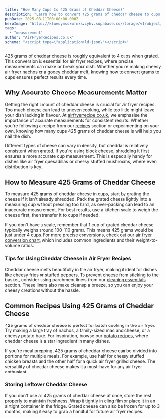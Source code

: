 ```yaml
---
title: "How Many Cups Is 425 Grams of Cheddar Cheese?"
description: "Learn how to convert 425 grams of cheddar cheese to cups for perfect air fryer recipes every time. Get accurate measurements in seconds!"
pubDate: 2025-08-11T00:00:00.000Z
heroImage: "https://klueoymssxwfnxsvcyhv.supabase.co/storage/v1/object/public/md/how-many-cups-is-425-grams-of-cheddar-cheese-10960e6c.webp"
tags:
  - "measurement"
author: "AirFryerRecipes.co.uk"
schema: "<script type=\"application/ld+json\"></script>"
---
```


<p>425 grams of cheddar cheese is roughly equivalent to 4 cups when grated. This conversion is essential for air fryer recipes, where precise measurements can make or break your dish. Whether you're making cheesy air fryer nachos or a gooey cheddar melt, knowing how to convert grams to cups ensures perfect results every time.</p>

<h2>Why Accurate Cheese Measurements Matter</h2>
<p>Getting the right amount of cheddar cheese is crucial for air fryer recipes. Too much cheese can lead to uneven cooking, while too little might leave your dish lacking in flavour. At <a href=https://www.airfryerrecipe.co.uk>airfryerrecipe.co.uk</a>, we emphasise the importance of accurate measurements for consistent results. Whether you're following a recipe from our <a href=https://www.airfryerrecipe.co.uk/recipes>recipes</a> section or experimenting on your own, knowing how many cups 425 grams of cheddar cheese is will help you nail the dish.</p>

<p>Different types of cheese can vary in density, but cheddar is relatively consistent when grated. If you're using block cheese, shredding it first ensures a more accurate cup measurement. This is especially handy for dishes like air fryer quesadillas or cheesy stuffed mushrooms, where even distribution is key.</p>

<h2>How to Measure 425 Grams of Cheddar Cheese</h2>
<p>To measure 425 grams of cheddar cheese in cups, start by grating the cheese if it isn't already shredded. Pack the grated cheese lightly into a measuring cup without pressing too hard, as over-packing can lead to an inaccurate measurement. For best results, use a kitchen scale to weigh the cheese first, then transfer it to cups if needed.</p>

<p>If you don't have a scale, remember that 1 cup of grated cheddar cheese typically weighs around 100-110 grams. This means 425 grams would be just under 4 cups. For more precise conversions, check out our <a href=https://www.airfryerrecipe.co.uk/air-fryer-conversion-chart>air fryer conversion chart</a>, which includes common ingredients and their weight-to-volume ratios.</p>

<h3>Tips for Using Cheddar Cheese in Air Fryer Recipes</h3>
<p>Cheddar cheese melts beautifully in the air fryer, making it ideal for dishes like cheesy fries or stuffed peppers. To prevent cheese from sticking to the basket, consider using parchment liners from our <a href=https://www.airfryerrecipe.co.uk/air-fryer-cleaner>cleaning essentials</a> section. These liners also make cleanup a breeze, so you can enjoy your cheesy creations without the hassle.</p>

<h2>Common Recipes Using 425 Grams of Cheddar Cheese</h2>
<p>425 grams of cheddar cheese is perfect for batch cooking in the air fryer. Try making a large tray of nachos, a family-sized mac and cheese, or a cheesy potato bake. For inspiration, browse our <a href=https://www.airfryerrecipe.co.uk/recipe-category/potatoes>potato recipes</a>, where cheddar cheese is a star ingredient in many dishes.</p>

<p>If you're meal prepping, 425 grams of cheddar cheese can be divided into portions for multiple meals. For example, use half for cheesy stuffed chicken breasts and the other half for a quick air fryer grilled cheese. The versatility of cheddar cheese makes it a must-have for any air fryer enthusiast.</p>

<h3>Storing Leftover Cheddar Cheese</h3>
<p>If you don't use all 425 grams of cheddar cheese at once, store the rest properly to maintain freshness. Wrap it tightly in cling film or place it in an airtight container in the fridge. Grated cheese can also be frozen for up to 3 months, making it easy to grab a handful for future air fryer recipes.</p>